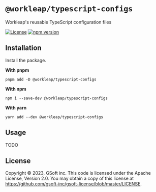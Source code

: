 # `@workleap/typescript-configs`
Workleap's reusable TypeScript configuration files

[![License](https://img.shields.io/badge/License-Apache_2.0-blue.svg)](../../LICENSE)
[![npm version](https://img.shields.io/npm/v/@workleap/typescript-configs)](https://www.npmjs.com/package/@workleap/typescript-configs)

## Installation

Install the package.

**With pnpm**
```shell
pnpm add -D @workleap/typescript-configs
```

**With npm**
```shell
npm i --save-dev @workleap/typescript-configs
```

**With yarn**
```shell
yarn add --dev @workleap/typescript-configs
```

## Usage

TODO

## License

Copyright © 2023, GSoft inc. This code is licensed under the Apache License, Version 2.0. You may obtain a copy of this license at https://github.com/gsoft-inc/gsoft-license/blob/master/LICENSE.
